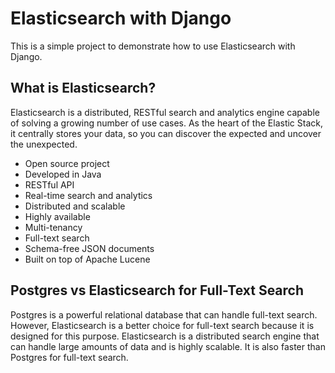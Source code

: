 # Elasticsearch with Django

This is a simple project to demonstrate how to use Elasticsearch with Django.

## What is Elasticsearch?
Elasticsearch is a distributed, RESTful search and analytics engine capable of solving a growing number of use cases. As the heart of the Elastic Stack, it centrally stores your data, so you can discover the expected and uncover the unexpected.

* Open source project
* Developed in Java
* RESTful API
* Real-time search and analytics
* Distributed and scalable
* Highly available
* Multi-tenancy
* Full-text search
* Schema-free JSON documents
* Built on top of Apache Lucene


## Postgres vs Elasticsearch for Full-Text Search

Postgres is a powerful relational database that can handle full-text search. However, Elasticsearch is a better choice for full-text search because it is designed for this purpose. Elasticsearch is a distributed search engine that can handle large amounts of data and is highly scalable. It is also faster than Postgres for full-text search.

